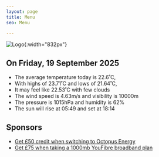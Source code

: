```yaml
---
layout: page
title: Menu
seo: Menu

---
```


![Logo](/images/logo.jpg){:width="832px"}

<!-- weather_marker starts -->
## On Friday, 19 September 2025

- The average temperature today is 22.6˚C,
- With highs of 23.71˚C and lows of 21.64˚C,
- It may feel like 22.53˚C with few clouds
- The wind speed is 4.63m/s and visibility is 10000m
- The pressure is 1015hPa and humidity is 62%
- The sun will rise at 05:49 and set at 18:14

<!-- weather_marker ends -->

## Sponsors

- [Get £50 credit when switching to Octopus Energy](https://bit.ly/3oD1nnS)
- [Get £75 when taking a 1000mb YouFibre broadband plan](https://aklam.io/91zWhU?)
